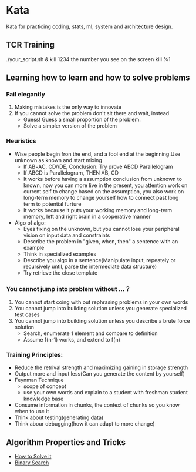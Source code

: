 # Kata
Kata for practicing coding, stats, ml, system and architecture design.

## TCR Training
./your_script.sh &
kill 1234 the number you see on the screen
kill %1

## Learning how to learn and how to solve problems
### Fail elegantly
1. Making mistakes is the only way to innovate
2. If you cannot solve the problem don't sit there and wait, instead
    - Guess! Guess a small proportion of the problem.
    - Solve a simpler version of the problem

### Heuristics
+ Wise people begin fron the end, and a fool end at the beginning.Use unknown as known and start mixing
    + If AB=AC, CD//DE, Conclusion: Try prove ABCD Parallelogram
    + If ABCD is Parallelogram, THEN AB, CD
    + It works before having a assumption conclusion from unknown to known, now 
    you can more live in the present, you attention work on current self to change
    based on the assumption, you also work on long-term memory to change yourself
    how to connect past long term to potential furture
    + It works because it puts your working memory and long-term memory, left and 
    right brain in a cooperative manner
+ Algo of algo:
    + Eyes fixing on the unknown, but you cannot lose your peripheral vision on input data
    and constraints
    + Describe the problem in "given, when, then" a sentence with an example
    + Think in specialized examples
    + Describe you algo in a sentence(Manipulate input, repeately or recursively until, parse the intermediate
    data structure)
    + Try retrieve the close template
### You cannot jump into problem without ...？
1. You cannot start coing with out rephrasing problems in your own words
2. You cannot jump into building solution unless you generate specialized test cases
3. You cannot jump into building solution unless you describe a brute force solution
    + Search, enumerate 1 element and compare to definition
    + Assume f(n-1) works, and extend to f(n)

### Training Principles:
+ Reduce the retrival strength and maximizing gaining in storage strength
+ Output more and input less(Can you generate the content by yourself)
+ Feynman Technique
    + scope of concept
    + use your own words and explain to a student with freshman student knowledge base
+ Consume information in chunks, the context of chunks so you know when to use it
+ Think about testing(generating data)
+ Think abour debugging(how it can adapt to more change)

## Algorithm Properties and Tricks
+ [How to Solve it](tricks/how_to_solve_it_diaglogue.md)
+ [Binary Search](tricks/binary_search_trick.md)
